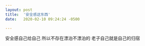 ```yaml
---
layout: post
title:  '安全感这东西'
date:   2020-02-10 09:24:24 -0500

---
```


安全感自己给自己 所以不存在漂泊不漂泊的 老子自己就是自己的归宿
